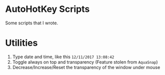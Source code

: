 # AutoHotKey Scripts

Some scripts that I wrote.

# Utilities

1. Type date and time, like this `12/11/2017 13:08:42`
2. Toggle always on top and transparency (Feature stolen from `AquaSnap`)
3. Decrease/Increase/Reset the transparency of the window under mouse